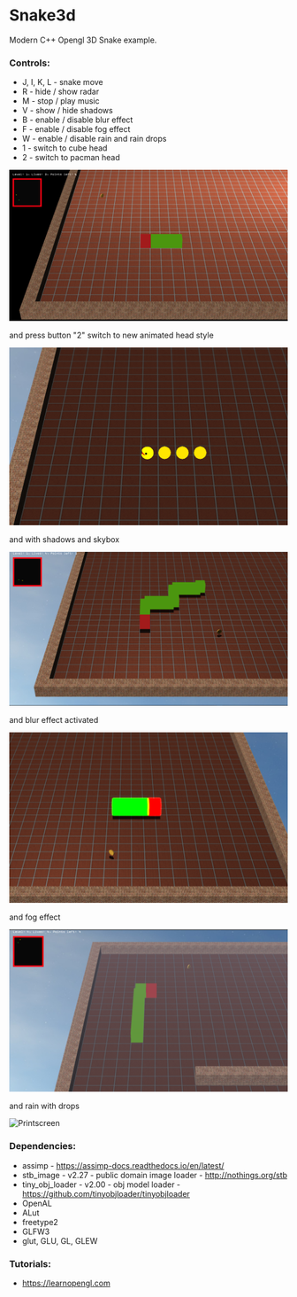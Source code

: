 # Snake3d
Modern C++ Opengl 3D Snake example.

### Controls:
- J, I, K, L - snake move
- R - hide / show radar
- M - stop / play music
- V - show / hide shadows
- B - enable / disable blur effect
- F - enable / disable fog effect
- W - enable / disable rain and rain drops
- 1 - switch to cube head
- 2 - switch to pacman head

![Printscreen](Screens/printscreen.png "Printscreen")

and press button "2" switch to new animated head style

![Printscreen](Screens/animated.png "Animated Printscreen")

and with shadows and skybox

![Printscreen](Screens/printscreen_shadows.png "Printscreen shadows")

and blur effect activated

![Printscreen](Screens/printscreen_blur.png "Printscreen blur")

and fog effect

![Printscreen](Screens/printscreen_fog.png "Printscreen blur")

and rain with drops

![Printscreen](Screens/rain_drops.gif "Video rain with drops")

### Dependencies:
- assimp - https://assimp-docs.readthedocs.io/en/latest/
- stb_image - v2.27 - public domain image loader - http://nothings.org/stb
- tiny_obj_loader - v2.00 - obj model loader - https://github.com/tinyobjloader/tinyobjloader
- OpenAL
- ALut
- freetype2
- GLFW3
- glut, GLU, GL, GLEW

### Tutorials:
- https://learnopengl.com